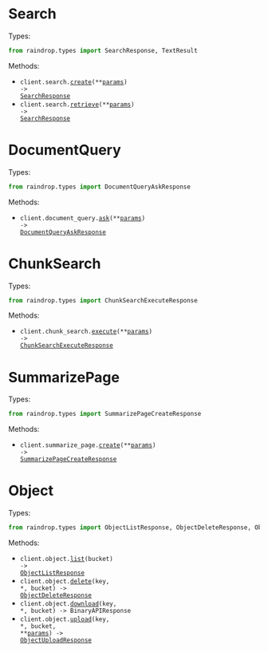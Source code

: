 # Search

Types:

```python
from raindrop.types import SearchResponse, TextResult
```

Methods:

- <code title="post /v1/search">client.search.<a href="./src/raindrop/resources/search.py">create</a>(\*\*<a href="src/raindrop/types/search_create_params.py">params</a>) -> <a href="./src/raindrop/types/search_response.py">SearchResponse</a></code>
- <code title="get /v1/search">client.search.<a href="./src/raindrop/resources/search.py">retrieve</a>(\*\*<a href="src/raindrop/types/search_retrieve_params.py">params</a>) -> <a href="./src/raindrop/types/search_response.py">SearchResponse</a></code>

# DocumentQuery

Types:

```python
from raindrop.types import DocumentQueryAskResponse
```

Methods:

- <code title="post /v1/document_query">client.document_query.<a href="./src/raindrop/resources/document_query.py">ask</a>(\*\*<a href="src/raindrop/types/document_query_ask_params.py">params</a>) -> <a href="./src/raindrop/types/document_query_ask_response.py">DocumentQueryAskResponse</a></code>

# ChunkSearch

Types:

```python
from raindrop.types import ChunkSearchExecuteResponse
```

Methods:

- <code title="post /v1/chunk_search">client.chunk_search.<a href="./src/raindrop/resources/chunk_search.py">execute</a>(\*\*<a href="src/raindrop/types/chunk_search_execute_params.py">params</a>) -> <a href="./src/raindrop/types/chunk_search_execute_response.py">ChunkSearchExecuteResponse</a></code>

# SummarizePage

Types:

```python
from raindrop.types import SummarizePageCreateResponse
```

Methods:

- <code title="post /v1/summarize_page">client.summarize_page.<a href="./src/raindrop/resources/summarize_page.py">create</a>(\*\*<a href="src/raindrop/types/summarize_page_create_params.py">params</a>) -> <a href="./src/raindrop/types/summarize_page_create_response.py">SummarizePageCreateResponse</a></code>

# Object

Types:

```python
from raindrop.types import ObjectListResponse, ObjectDeleteResponse, ObjectUploadResponse
```

Methods:

- <code title="get /v1/object/{bucket}">client.object.<a href="./src/raindrop/resources/object.py">list</a>(bucket) -> <a href="./src/raindrop/types/object_list_response.py">ObjectListResponse</a></code>
- <code title="delete /v1/object/{bucket}/{key}">client.object.<a href="./src/raindrop/resources/object.py">delete</a>(key, \*, bucket) -> <a href="./src/raindrop/types/object_delete_response.py">ObjectDeleteResponse</a></code>
- <code title="get /v1/object/{bucket}/{key}">client.object.<a href="./src/raindrop/resources/object.py">download</a>(key, \*, bucket) -> BinaryAPIResponse</code>
- <code title="put /v1/object/{bucket}/{key}">client.object.<a href="./src/raindrop/resources/object.py">upload</a>(key, \*, bucket, \*\*<a href="src/raindrop/types/object_upload_params.py">params</a>) -> <a href="./src/raindrop/types/object_upload_response.py">ObjectUploadResponse</a></code>
